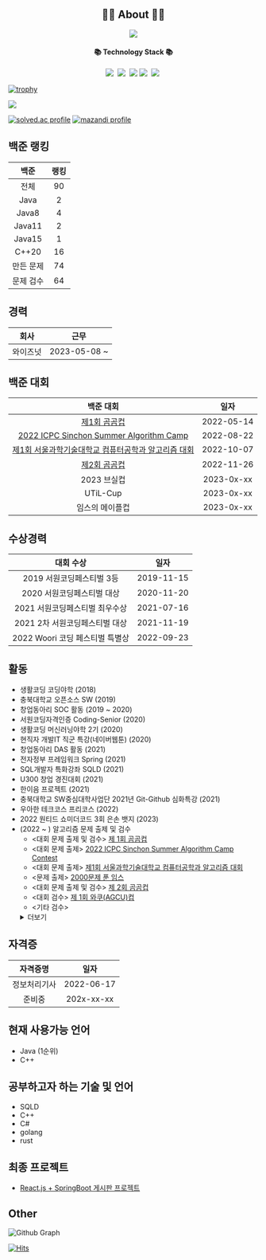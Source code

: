 <h2 align="center">👨‍💻 About 👨‍💻</h2>
<p align="center">
    <a href="https://lms0806.tistory.com//">
        <img src="http://img.shields.io/badge/-Tech%20blog-black?style=flat-square&logo=github&link=https://vividswan.github.io"/>
    </a>
</p>

<h4 align="center">📚 Technology Stack 📚</h4> 
<p align="center">
  <img src="https://img.shields.io/badge/-JAVA-orange"/>&nbsp
  <img src="https://img.shields.io/badge/-SpringBoot-navy"/>&nbsp
  <img src="https://img.shields.io/badge/-JPA-blue"/>
  <img src="https://img.shields.io/badge/-MySQL-blue"/>&nbsp
  <img src="https://img.shields.io/badge/-React.js-yellow"/>&nbsp
 </p>

[![trophy](https://github-profile-trophy.vercel.app/?username=lms0806&theme=chalk&row=1&column=7)](https://github.com/ryo-ma/github-profile-trophy)

<a href="https://opgc.me/#/users/lms0806" target="_blank"><img src="https://api.opgc.me/githubs/users/lms0806/tag/?theme=basic" /></a>

<div align="left">
	<a href="https://solved.ac/lms0806" target="_blank"><img src="http://mazassumnida.wtf/api/v2/generate_badge?boj=lms0806" alt="solved.ac profile"/></a>
	<a href="https://solved.ac/lms0806" target="_blank"><img src="http://mazandi.herokuapp.com/api?handle=lms0806" alt="mazandi profile"/></a>
</div>

## 백준 랭킹
|백준|랭킹|
|:----:|:----:|
|전체|90|
|Java|2|
|Java8|4|
|Java11|2|
|Java15|1|
|C++20|16|
|만든 문제|74|
|문제 검수|64|

## 경력
| 회사 | 근무 |
| :---: | :---: |
| 와이즈넛 | 2023-05-08 ~ |

## 백준 대회
|백준 대회|일자|
|:----:|:----:|
|[제1회 곰곰컵](https://www.acmicpc.net/contest/view/792)|2022-05-14|
|[2022 ICPC Sinchon Summer Algorithm Camp](https://www.acmicpc.net/contest/view/843)|2022-08-22|
|[제1회 서울과학기술대학교 컴퓨터공학과 알고리즘 대회](https://www.acmicpc.net/contest/view/880)|2022-10-07|
|[제2회 곰곰컵](https://www.acmicpc.net/contest/view/895)|2022-11-26|
|2023 브실컵|2023-0x-xx|
|UTiL-Cup|2023-0x-xx|
|임스의 메이플컵|2023-0x-xx|

## 수상경력
| 대회 수상                      | 일자      |
| :---------------------------: | :--------: |
| 2019 서원코딩페스티벌 3등      | 2019-11-15 |
| 2020 서원코딩페스티벌 대상     | 2020-11-20 |
| 2021 서원코딩페스티벌 최우수상 | 2021-07-16 |
| 2021 2차 서원코딩페스티벌 대상 | 2021-11-19 |
| 2022 Woori 코딩 페스티벌 특별상| 2022-09-23 |

## 활동
 - 생활코딩 코딩야학 (2018)
 - 충북대학교 오픈소스 SW (2019)
 - 창업동아리 SOC 활동 (2019 ~ 2020)
 - 서원코딩자격인증 Coding-Senior (2020)
 - 생활코딩 머신러닝야학 2기 (2020)
 - 현직자 개발IT 직군 특강(네이버웹툰) (2020)
 - 창업동아리 DAS 활동 (2021)
 - 전자정부 프레임워크 Spring (2021)
 - SQL개발자 특화강좌 SQLD (2021)
 - U300 창업 경진대회 (2021)
 - 한이음 프로젝트 (2021)
 - 충북대학교 SW중심대학사업단 2021년 Git-Github 심화특강 (2021)
 - 우아한 테크코스 프리코스 (2022)
 - 2022 원티드 쇼미더코드 3회 은손 뱃지 (2023)
 - (2022 ~ ) 알고리즘 문제 출제 및 검수
   - <대회 문제 출제 및 검수> [제 1회 곰곰컵](https://www.acmicpc.net/category/detail/3121)
   - <대회 문제 출제> [2022 ICPC Sinchon Summer Algorithm Camp Contest](https://www.acmicpc.net/category/detail/3171)
   - <대회 문제 출제> [제1회 서울과학기술대학교 컴퓨터공학과 알고리즘 대회](https://www.acmicpc.net/category/detail/3207)
   - <문제 출제> [2000문제 푼 임스](https://www.acmicpc.net/problem/25822)
   - <대회 문제 출제 및 검수> [제 2회 곰곰컵](https://www.acmicpc.net/category/detail/3232)
   - <대회 검수> [제 1회 와쿠(AGCU)컵](https://www.acmicpc.net/contest/view/967)
   - <기타 검수>
   <details>
   <summary>더보기</summary>
	<li><a href="https://www.acmicpc.net/problem/23881">알고리즘 수업 - 선택 정렬 1</a></li>
	<li><a href="https://www.acmicpc.net/problem/23882">알고리즘 수업 - 선택 정렬 2</a></li>
	<li><a href="https://www.acmicpc.net/problem/23899">알고리즘 수업 - 선택 정렬 5</a></li>
	<li><a href="https://www.acmicpc.net/problem/23900">알고리즘 수업 - 선택 정렬 6</a></li>
	<li><a href="https://www.acmicpc.net/problem/23968">알고리즘 수업 - 버블 정렬 1</a></li>
	<li><a href="https://www.acmicpc.net/problem/23969">알고리즘 수업 - 버블 정렬 2</a></li>
	<li><a href="https://www.acmicpc.net/problem/23970">알고리즘 수업 - 버블 정렬 3</a></li>
	<li><a href="https://www.acmicpc.net/problem/24049">정원 (Easy)</a></li>
	<li><a href="https://www.acmicpc.net/problem/24050">정원 (Hard)</a></li>
	<li><a href="https://www.acmicpc.net/problem/24051">알고리즘 수업 - 삽입 정렬 1</a></li>
	<li><a href="https://www.acmicpc.net/problem/24052">알고리즘 수업 - 삽입 정렬 2</a></li>
	<li><a href="https://www.acmicpc.net/problem/24053">알고리즘 수업 - 삽입 정렬 3</a></li>
	<li><a href="https://www.acmicpc.net/problem/24064">Intersections</a></li>
	<li><a href="https://www.acmicpc.net/problem/24065">Present</a></li>
	<li><a href="https://www.acmicpc.net/problem/24313">알고리즘 수업 - 점근적 표기 1</a></li>
	<li><a href="https://www.acmicpc.net/problem/24314">알고리즘 수업 - 점근적 표기 2</a></li>
	<li><a href="https://www.acmicpc.net/problem/24315">알고리즘 수업 - 점근적 표기 3</a></li>
	<li><a href="https://www.acmicpc.net/problem/26040">특정 대문자를 소문자로 바꾸기</a></li>
	<li><a href="https://www.acmicpc.net/problem/26041">비슷한 전화번호 표시</a></li>
	<li><a href="https://www.acmicpc.net/problem/26042">식당 입구 대기 줄</a></li>
	<li><a href="https://www.acmicpc.net/problem/26168">배열 전체 탐색하기</a></li>
	<li><a href="https://www.acmicpc.net/problem/26169">세 번 이내에 사과를 먹자</a></li>
	<li><a href="https://www.acmicpc.net/problem/26170">사과 빨리 먹기</a></li>
	<li><a href="https://www.acmicpc.net/problem/27077">16강과 쿼리</a></li>

## 자격증
|자격증명|일자|
|:----:|:----:|
|정보처리기사|2022-06-17|
|준비중|202x-xx-xx|

## 현재 사용가능 언어
 - Java (1순위)
 - C++

## 공부하고자 하는 기술 및 언어
 - SQLD
 - C++
 - C#
 - golang
 - rust

## 최종 프로젝트
 - [React.js + SpringBoot 게시판 프로젝트](https://github.com/lms0806/Springboot-React.js-Stroyboard)

## Other
![Github Graph](https://activity-graph.herokuapp.com/graph?username=lms0806&area=false&theme=xcode&hide_border=true)

[![Hits](https://hits.seeyoufarm.com/api/count/incr/badge.svg?url=https%3A%2F%2Fgithub.com%2Flms0806)](https://hits.seeyoufarm.com)
<!--
**lms0806/lms0806** is a ✨ _special_ ✨ repository because its `README.md` (this file) appears on your GitHub profile.

Here are some ideas to get you started:

- 🔭 I’m currently working on ...
- 🌱 I’m currently learning ...
- 👯 I’m looking to collaborate on ...
- 🤔 I’m looking for help with ...
- 💬 Ask me about ...
- 📫 How to reach me: ...
- 😄 Pronouns: ...
- ⚡ Fun fact: ...
-->
